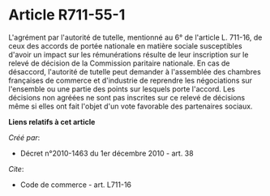 # Article R711-55-1

L'agrément par l'autorité de tutelle, mentionné au 6° de l'article L. 711-16, de ceux des accords de portée nationale en
matière sociale susceptibles d'avoir un impact sur les rémunérations résulte de leur inscription sur le relevé de décision de
la Commission paritaire nationale. En cas de désaccord, l'autorité de tutelle peut demander à l'assemblée des chambres
françaises de commerce et d'industrie de reprendre les négociations sur l'ensemble ou une partie des points sur lesquels
porte l'accord. Les décisions non agréées ne sont pas inscrites sur ce relevé de décisions même si elles ont fait l'objet
d'un vote favorable des partenaires sociaux.

**Liens relatifs à cet article**

_Créé par_:

  - Décret n°2010-1463 du 1er décembre 2010 - art. 38

_Cite_:

  - Code de commerce - art. L711-16
